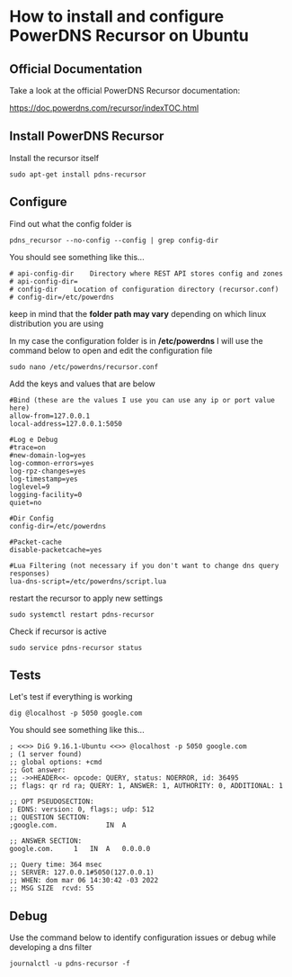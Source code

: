 # How to install and configure PowerDNS Recursor on Ubuntu

## Official Documentation

Take a look at the official PowerDNS Recursor documentation:

https://doc.powerdns.com/recursor/indexTOC.html


## Install PowerDNS Recursor

Install the recursor itself

```
sudo apt-get install pdns-recursor
```

## Configure

Find out what the config folder is

```
pdns_recursor --no-config --config | grep config-dir
```

You should see something like this...

```
# api-config-dir	Directory where REST API stores config and zones
# api-config-dir=
# config-dir	Location of configuration directory (recursor.conf)
# config-dir=/etc/powerdns
```

keep in mind that the **folder path may vary** depending on which linux distribution you are using

In my case the configuration folder is in **/etc/powerdns** I will use the command below to open and edit the configuration file

```
sudo nano /etc/powerdns/recursor.conf
```

Add the keys and values ​​that are below

```
#Bind (these are the values ​​I use you can use any ip or port value here)
allow-from=127.0.0.1
local-address=127.0.0.1:5050

#Log e Debug
#trace=on
#new-domain-log=yes
log-common-errors=yes
log-rpz-changes=yes
log-timestamp=yes
loglevel=9
logging-facility=0
quiet=no

#Dir Config
config-dir=/etc/powerdns

#Packet-cache
disable-packetcache=yes

#Lua Filtering (not necessary if you don't want to change dns query responses)
lua-dns-script=/etc/powerdns/script.lua
```

restart the recursor to apply new settings

```
sudo systemctl restart pdns-recursor
```

Check if recursor is active

```
sudo service pdns-recursor status
```

## Tests

Let's test if everything is working

```
dig @localhost -p 5050 google.com
```

You should see something like this...

```
; <<>> DiG 9.16.1-Ubuntu <<>> @localhost -p 5050 google.com
; (1 server found)
;; global options: +cmd
;; Got answer:
;; ->>HEADER<<- opcode: QUERY, status: NOERROR, id: 36495
;; flags: qr rd ra; QUERY: 1, ANSWER: 1, AUTHORITY: 0, ADDITIONAL: 1

;; OPT PSEUDOSECTION:
; EDNS: version: 0, flags:; udp: 512
;; QUESTION SECTION:
;google.com.			IN	A

;; ANSWER SECTION:
google.com.		1	IN	A	0.0.0.0

;; Query time: 364 msec
;; SERVER: 127.0.0.1#5050(127.0.0.1)
;; WHEN: dom mar 06 14:30:42 -03 2022
;; MSG SIZE  rcvd: 55
```

## Debug

Use the command below to identify configuration issues or debug while developing a dns filter

```
journalctl -u pdns-recursor -f
```